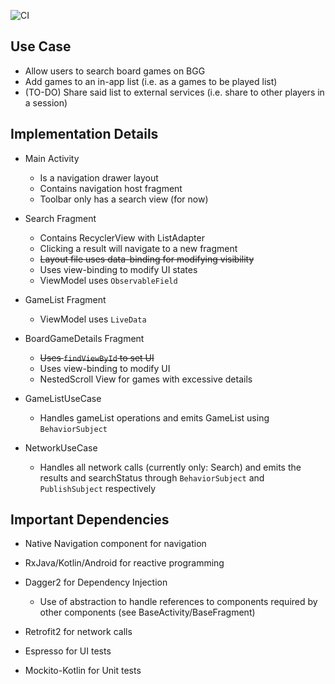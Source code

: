 ![CI](https://github.com/jonathanliem94/BG-Manager/workflows/CI/badge.svg?branch=master)

## Use Case

- Allow users to search board games on BGG
- Add games to an in-app list (i.e. as a games to be played list)
- (TO-DO) Share said list to external services (i.e. share to other players in a session)

## Implementation Details

- Main Activity
  - Is a navigation drawer layout
  - Contains navigation host fragment
  - Toolbar only has a search view (for now)

- Search Fragment
  - Contains RecyclerView with ListAdapter
  - Clicking a result will navigate to a new fragment
  - ~~Layout file uses data-binding for modifying visibility~~
  - Uses view-binding to modify UI states
  - ViewModel uses `ObservableField`
    
- GameList Fragment
  - ViewModel uses `LiveData`

- BoardGameDetails Fragment
  - ~~Uses `findViewById` to set UI~~
  - Uses view-binding to modify UI
  - NestedScroll View for games with excessive details

- GameListUseCase
  - Handles gameList operations and emits GameList using `BehaviorSubject`

- NetworkUseCase
  - Handles all network calls (currently only: Search) and emits the results
  and searchStatus through `BehaviorSubject` and `PublishSubject` respectively

## Important Dependencies

- Native Navigation component for navigation
- RxJava/Kotlin/Android for reactive programming
- Dagger2 for Dependency Injection
  - Use of abstraction to handle references to components required by other components
  (see BaseActivity/BaseFragment)

- Retrofit2 for network calls
- Espresso for UI tests
- Mockito-Kotlin for Unit tests
